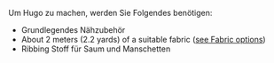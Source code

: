 Um Hugo zu machen, werden Sie Folgendes benötigen:

-   Grundlegendes Nähzubehör
-   About 2 meters (2.2 yards) of a suitable fabric ([see Fabric options](/docs/patterns/hugo/fabric))
-   Ribbing Stoff für Saum und Manschetten
